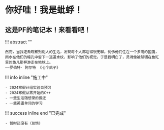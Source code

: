 
# 你好哇！我是蚍蜉！
## 这是PF的笔记本！来看看吧！

!!! abstract ""

    然而，当我逐渐观察到别人的生活，发现每个人都活得很无聊，仿佛他们住在一个多雨的国度，雨水在他们的瞳孔中留下一道道水纹，影响了他们的视觉。于是我明白了，灵魂像被禁锢在鱼缸里的鱼儿那样游走在地球上。 
    ——罗伯特· 阿尔特 《七个疯子》

!!! info inline  "施工中"

    - 2024寒假计组实验自预习
    - 2024寒假从零开始的C++
    - 一些生活随想录的搬迁
    - 一些英语单词的学习


!!! success inline end "已完成"

    - 暂时还没有（怠惰）